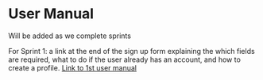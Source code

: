 # User Manual

Will be added as we complete sprints

For Sprint 1: a link at the end of the sign up form explaining the which fields are required, what to do if the user already has an account, and how to create a profile. [Link to 1st user manual](manual.ejs)
